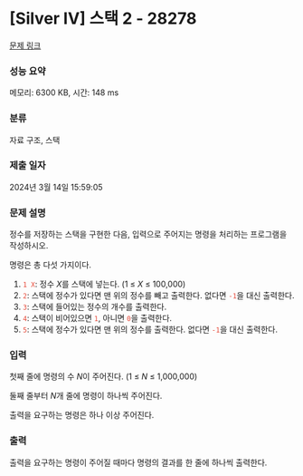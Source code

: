# [Silver IV] 스택 2 - 28278 

[문제 링크](https://www.acmicpc.net/problem/28278) 

### 성능 요약

메모리: 6300 KB, 시간: 148 ms

### 분류

자료 구조, 스택

### 제출 일자

2024년 3월 14일 15:59:05

### 문제 설명

<p style="user-select: auto !important;">정수를 저장하는 스택을 구현한 다음, 입력으로 주어지는 명령을 처리하는 프로그램을 작성하시오.</p>

<p style="user-select: auto !important;">명령은 총 다섯 가지이다.</p>

<ol style="user-select: auto !important;">
	<li style="user-select: auto !important;"><span style="color: rgb(231, 76, 60); user-select: auto !important;"><code style="user-select: auto !important;">1 X</code></span>: 정수 <var style="user-select: auto !important;">X</var>를 스택에 넣는다. (1 ≤ <var style="user-select: auto !important;">X</var> ≤ 100,000)</li>
	<li style="user-select: auto !important;"><span style="color: rgb(231, 76, 60); user-select: auto !important;"><code style="user-select: auto !important;">2</code></span>: 스택에 정수가 있다면 맨 위의 정수를 빼고 출력한다. 없다면 <span style="color: rgb(231, 76, 60); user-select: auto !important;"><code style="user-select: auto !important;">-1</code></span>을 대신 출력한다.</li>
	<li style="user-select: auto !important;"><span style="color: rgb(231, 76, 60); user-select: auto !important;"><code style="user-select: auto !important;">3</code></span>: 스택에 들어있는 정수의 개수를 출력한다.</li>
	<li style="user-select: auto !important;"><span style="color: rgb(231, 76, 60); user-select: auto !important;"><code style="user-select: auto !important;">4</code></span>: 스택이 비어있으면 <span style="color: rgb(231, 76, 60); user-select: auto !important;"><code style="user-select: auto !important;">1</code></span>, 아니면 <span style="color: rgb(231, 76, 60); user-select: auto !important;"><code style="user-select: auto !important;">0</code></span>을 출력한다.</li>
	<li style="user-select: auto !important;"><span style="color: rgb(231, 76, 60); user-select: auto !important;"><code style="user-select: auto !important;">5</code></span>: 스택에 정수가 있다면 맨 위의 정수를 출력한다. 없다면 <span style="color: rgb(231, 76, 60); user-select: auto !important;"><code style="user-select: auto !important;">-1</code></span>을 대신 출력한다.</li>
</ol>

### 입력 

 <p style="user-select: auto !important;">첫째 줄에 명령의 수 <var style="user-select: auto !important;">N</var>이 주어진다. (1 ≤ <var style="user-select: auto !important;">N</var> ≤ 1,000,000)</p>

<p style="user-select: auto !important;">둘째 줄부터 <var style="user-select: auto !important;">N</var>개 줄에 명령이 하나씩 주어진다.</p>

<p style="user-select: auto !important;">출력을 요구하는 명령은 하나 이상 주어진다.</p>

### 출력 

 <p style="user-select: auto !important;">출력을 요구하는 명령이 주어질 때마다 명령의 결과를 한 줄에 하나씩 출력한다.</p>

